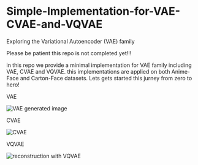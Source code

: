 # Simple-Implementation-for-VAE-CVAE-and-VQVAE
Exploring the Variational Autoencoder (VAE) family

Please be patient this repo is not completed yet!!!

 
in this repo we provide a minimal implementation for VAE family including VAE, CVAE and VQVAE. this implementations are applied on both Anime-Face and Carton-Face datasets. Lets gets started this jurney from zero to hero!
 
VAE

![VAE generated image](https://github.com/shining0611armor/Simple-Implementation-for-VAE-CVAE-and-VQVAE/raw/main/images/screenshot030.png)

CVAE

![CVAE](https://github.com/shining0611armor/Simple-Implementation-for-VAE-CVAE-and-VQVAE/raw/main/images/screenshot066.png)

VQVAE

![reconstruction with VQVAE](https://github.com/shining0611armor/Simple-Implementation-for-VAE-CVAE-and-VQVAE/raw/main/images/screenshot094.png)

 
